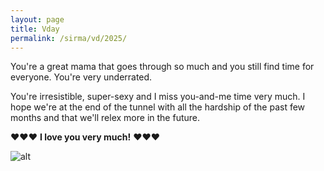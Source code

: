 ```yaml
---
layout: page
title: Vday
permalink: /sirma/vd/2025/
---
```



You're a great mama that goes through so much and you still find time for everyone. You're very underrated. 

You're irresistible, super-sexy and I miss you-and-me time very much. I hope we're at the end of the tunnel with all the hardship of the past few months and that we'll relex more in the future.

❤️❤️❤️ **I love you very much!** ❤️❤️❤️

![alt](us.png)
